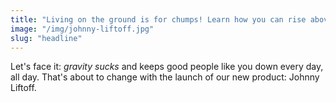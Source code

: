 ```yaml
---
title: "Living on the ground is for chumps! Learn how you can rise above the noise with our Johnny Liftoff Boots."
image: "/img/johnny-liftoff.jpg"
slug: "headline"
--- 
```


Let's face it: _gravity sucks_ and keeps good people like you down every day, all day. That's about to change with the launch of our new product: Johnny Liftoff.